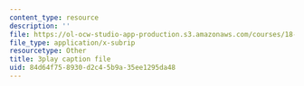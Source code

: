 ```yaml
---
content_type: resource
description: ''
file: https://ol-ocw-studio-app-production.s3.amazonaws.com/courses/18-03sc-differential-equations-fall-2011/84d64f758930d2c45b9a35ee1295da48_tVzaX9u6YAE.srt
file_type: application/x-subrip
resourcetype: Other
title: 3play caption file
uid: 84d64f75-8930-d2c4-5b9a-35ee1295da48
---
```


